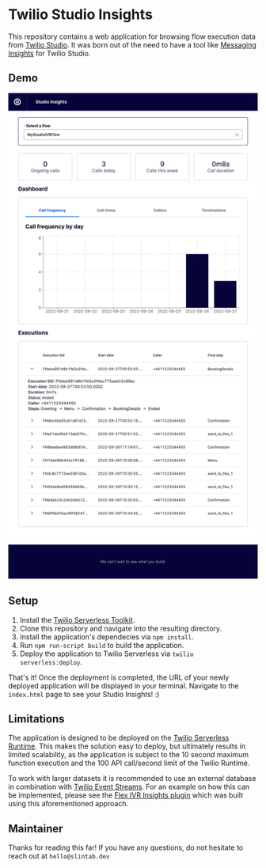 # Twilio Studio Insights

This repository contains a web application for browsing flow execution data from [Twilio Studio](https://www.twilio.com/studio). It was born out of the need to have a tool like [Messaging Insights](https://www.twilio.com/docs/messaging/guides/messaging-insights) for Twilio Studio.


## Demo

![Demo](demo.png?raw=true)


## Setup

1. Install the [Twilio Serverless Toolkit](https://www.twilio.com/docs/labs/serverless-toolkit).
2. Clone this repository and navigate into the resulting directory.
3. Install the application's dependecies via `npm install`.
4. Run `npm run-script build` to build the application.
5. Deploy the application to Twilio Serverless via `twilio serverless:deploy`.

That's it! Once the deployment is completed, the URL of your newly deployed application will be displayed in your terminal. Navigate to the `index.html` page to see your Studio Insights! :) 


## Limitations

The application is designed to be deployed on the [Twilio Serverless Runtime](https://www.twilio.com/docs/serverless/functions-assets). This makes the solution easy to deploy, but ultimately results in limited scalability, as the application is subject to the 10 second maximum function execution and the 100 API call/second limit of the Twilio Runtime.

To work with larger datasets it is recommended to use an external database in combination with [Twilio Event Streams](https://www.twilio.com/event-streams). For an example on how this can be implemented, please see the [Flex IVR Insights plugin](https://github.com/slintab/flex-ivr-insights) which was built using this aforementioned approach.


## Maintainer

Thanks for reading this far!
If you have any questions, do not hesitate to reach out at `hello@slintab.dev`
